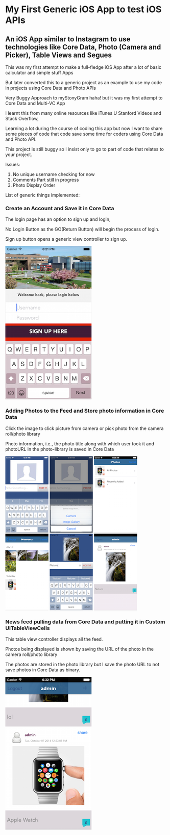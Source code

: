 # My First Generic iOS App to test iOS APIs

An iOS App similar to Instagram to use technologies like Core Data, Photo (Camera and Picker), Table Views and Segues
-----------------------

This was my first attempt to make a full-fledge iOS App after a lot of basic calculator and simple stuff Apps

But later converted this to a generic project as an example to use my code in projects using Core Data and Photo APIs

Very Buggy Approach to myStonyGram haha! but it was my first attempt to Core Data and Multi-VC App

I learnt this from many online resources like iTunes U Stanford Videos and Stack Overflow,

Learning a lot during the course of coding this app but now I want to share some pieces of code that code save some time 
for coders using Core Data and Photo API.

This project is still buggy so I insist only to go to part of code that relates to your project. 

Issues: 

1. No unique username checking for now
2. Comments Part still in progress 
3. Photo Display Order

List of generic things implemented:

### Create an Account and Save it in Core Data 

The login page has an option to sign up and login, 

No Login Button as the GO(Return Button) will begin the process of login.

Sign up button opens a generic view controller to sign up. 

![Alt text](/images/login.png?raw=true "Login VC")

### Adding Photos to the Feed and Store photo information in Core Data

Click the image to click picture from camera or pick photo from the camera roll/photo library

Photo information, i.e., the photo title along with which user took it and photoURL in the photo-library
is saved in Core Data

![Alt text](/images/takePhoto1.png?raw=true)
![Alt text](/images/takePhoto2.png?raw=true)
![Alt text](/images/takePhoto3.png?raw=true)
![Alt text](/images/takePhoto4.png?raw=true)
![Alt text](/images/takePhoto5.png?raw=true)
![Alt text](/images/takePhoto6.png?raw=true)

### News feed pulling data from Core Data and putting it in Custom UITableViewCells  

This table view controller displays all the feed. 

Photos being displayed is shown by saving the URL of the photo in the camera roll/photo library

The photos are stored in the photo library but I save the photo URL to not save photos in Core Data as binary.

![Alt text](/images/newsfeed.png?raw=true "NewsFeed VC")